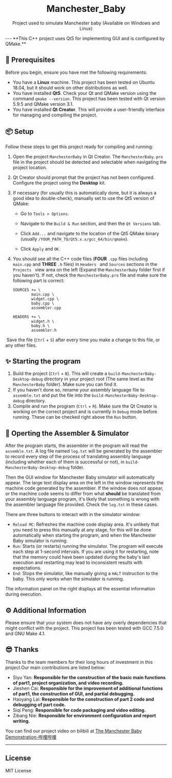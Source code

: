 <p align="center">
  <img width="180">
  <h1 align="center">Manchester_Baby</h1>
  <p align="center">Project used to simulate Manchester baby (Available on Windows and Linux)</p>
</p>
---
**This C++ project uses Qt5 for implementing GUI and is configured by QMake.**

## 👏 Prerequisites

Before you begin, ensure you have met the following requirements:

- You have a **Linux** machine. This project has been tested on Ubuntu 18.04, but it should work on other distributions as well.
- You have installed **Qt5**. Check your Qt and QMake version using the command `qmake --version`. This project has been tested with Qt version 5.9.5 and QMake version 3.1.
- You have installed **Qt Creator**. This will provide a user-friendly interface for managing and compiling the project.

## 📦 Setup

Follow these steps to get this project ready for compiling and running:

1. Open the project `ManchesterBaby` in Qt Creator. The `ManchesterBaby.pro` file in the project should be detected and selectable when navigating the project location.

2. Qt Creator should prompt that the project has not been configured. Configure the project using the **Desktop** kit.

3. If necessary (for usually this is automatically done, but it is always a good idea to double-check), manually set to use the Qt5 version of QMake:

    + Go to `Tools > Options`.

    + Navigate to the `Build & Run` section, and then the `Qt Versions` tab.

    + Click `Add...` and navigate to the location of the Qt5 QMake binary (usually `/YOUR_PATH_TO/Qt5.x.x/gcc_64/bin/qmake`).

    + Click `Apply` and `OK`.

4. You should see all the C++ code files (**FOUR** `.cpp` files including `main.cpp` and **THREE** `.h` files) in `Headers ` and `Sources` sections in the `Projects ` view area on the left (Expand the `ManchesterBaby` folder first if you haven't). If not, check the `ManchesterBaby.pro` file and make sure the following part is correct:

    ```QMake
    SOURCES += \
            main.cpp \
            widget.cpp \
            baby.cpp \
            assembler.cpp
    
    HEADERS += \
            widget.h \
            baby.h \
            assembler.h
    ```

​		Save the file (`Ctrl` + `S`) after every time you make a change to this file, or any other files.

## ✨ Starting the program

1. Build the project (`Ctrl` + `B`). This will create a `build-ManchesterBaby-Desktop-debug` directory in your project root (The same level as the `ManchesterBaby` folder). Make sure you can find it.
2. If you haven't done so, rename your assembly language file to `assemble.txt` and put the file into the `build-ManchesterBaby-Desktop-debug` directory.
3. Compile and run the program (`Ctrl` + `R`). Make sure the Qt Creator is working on the correct project and is currently in `Debug` mode before running. These can be checked right above the `Run` button.

## 🧩 Operting the Assembler & Simulator

After the program starts, the assembler in the program will read the `assemble.txt`. A log file named `log.txt` will be generated by the assembler to record every step of the process of translating assembly language (including whether each of them is successful or not), in `build-ManchesterBaby-Desktop-debug` folder. 

Then the GUI window for Manchester Baby simulator will automatically appear. The large text display area on the left in the window represents the machine code generated by the assembler. If the window does not appear, or the machine code seems to differ from what **should** be translated from your assembly language program, it's likely that something is wrong with the assembler language file provided. Check the `log.txt` in these cases.

There are three buttons to interact with in the simulator window:

+ `Reload MC`: Refreshes the machine code display area. It's unlikely that you need to press this manually at any stage, for this will be done automatically when starting the program, and when the Manchester Baby simulator is running.
+ `Run`: Starts (or restarts) running the simulator. The program will execute each step at 1-second intervals. If you are using it for restarting, note that the memory could have been updated during the baby's last execution and restarting may lead to inconsistent results with expectations.
+ `End`: Stops the simulator, like manually giving a `HALT` instruction to the baby. This only works when the simulator is running.

The information panel on the right displays all the essential information during execution.

## ⚙️ Additional Information

Please ensure that your system does not have any overly dependencies that might conflict with the project. This project has been tested with GCC 7.5.0 and GNU Make 4.1.

## 😎 Thanks
Thanks to the team members for their long hours of investment in this project.Our main contributions are listed below:
- Siyu Yan: **Responsible for the construction of the basic main functions of part1, project organization, and video recording.**
- Jieshen Cai: **Responsible for the improvement of additional functions of part1, the construction of GUI, and partial debugging.**
- Haoyang Lai: **Responsible for the construction of part 2 code and debugging of part code.**
- Siqi Peng: **Responsible for code packaging and video editing.**
- Zibang Nie: **Responsible for environment configuration and report writing.**

You can find our project video on bilibili at [The Manchester Baby Demonstration-哔哩哔哩](https://b23.tv/9DM9iss)

---

## License
MIT License
